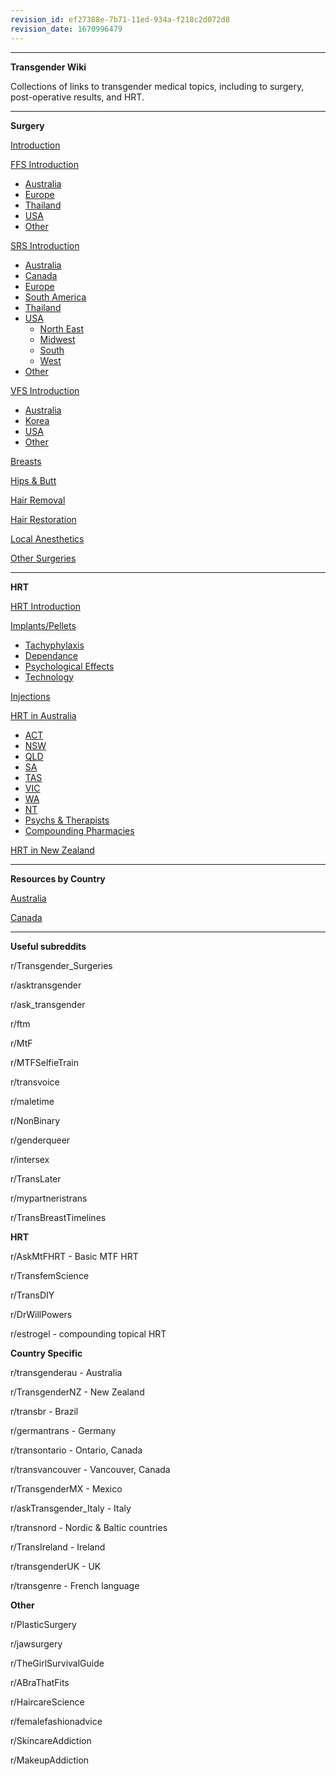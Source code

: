 ```yaml
---
revision_id: ef27388e-7b71-11ed-934a-f218c2d072d8
revision_date: 1670996479
---
```


*****
**Transgender Wiki**

Collections of links to transgender medical topics, including to surgery, post-operative results, and HRT.

*****
**Surgery**

[Introduction](https://www.reddit.com/r/TransSurgeriesWiki/wiki/index)

[FFS Introduction](https://www.reddit.com/r/TransSurgeriesWiki/wiki/ffs/introduction)

* [Australia](https://www.reddit.com/r/TransSurgeriesWiki/wiki/ffs/australia)
* [Europe](https://www.reddit.com/r/TransSurgeriesWiki/wiki/ffs/europe)
* [Thailand](https://www.reddit.com/r/TransSurgeriesWiki/wiki/ffs/thailand)
* [USA](https://www.reddit.com/r/TransSurgeriesWiki/wiki/ffs/usa)
* [Other](https://www.reddit.com/r/TransSurgeriesWiki/wiki/ffs/other)

[SRS Introduction](https://www.reddit.com/r/TransSurgeriesWiki/wiki/srs/introduction)

* [Australia](https://www.reddit.com/r/TransSurgeriesWiki/wiki/srs/australia)
* [Canada](https://www.reddit.com/r/TransSurgeriesWiki/wiki/srs/canada)
* [Europe](https://www.reddit.com/r/TransSurgeriesWiki/wiki/srs/europe)
* [South America](https://www.reddit.com/r/TransSurgeriesWiki/wiki/srs/south-america)
* [Thailand](https://www.reddit.com/r/TransSurgeriesWiki/wiki/srs/thailand)
* [USA](https://www.reddit.com/r/TransSurgeriesWiki/wiki/srs/usa)
    * [North East](https://www.reddit.com/r/TransSurgeriesWiki/wiki/srs/usa-north-east)
    * [Midwest](https://www.reddit.com/r/TransSurgeriesWiki/wiki/srs/usa-midwest)
    * [South](https://www.reddit.com/r/TransSurgeriesWiki/wiki/srs/usa-south)
    * [West](https://www.reddit.com/r/TransSurgeriesWiki/wiki/srs/usa-west)
* [Other](https://www.reddit.com/r/TransSurgeriesWiki/wiki/srs/other)

[VFS Introduction](https://www.reddit.com/r/TransSurgeriesWiki/wiki/vfs/introduction)

* [Australia](https://www.reddit.com/r/TransSurgeriesWiki/wiki/vfs/australia)
* [Korea](https://www.reddit.com/r/TransSurgeriesWiki/wiki/vfs/korea)
* [USA](https://www.reddit.com/r/TransSurgeriesWiki/wiki/vfs/usa)
* [Other](https://www.reddit.com/r/TransSurgeriesWiki/wiki/vfs/other)

[Breasts](https://www.reddit.com/r/TransSurgeriesWiki/wiki/breasts/introduction)

[Hips &amp; Butt](https://www.reddit.com/r/TransSurgeriesWiki/wiki/hips-butt/introduction)

[Hair Removal](https://www.reddit.com/r/TransWiki/wiki/hair-removal)

[Hair Restoration](https://www.reddit.com/r/TransSurgeriesWiki/wiki/hair-transplant/introduction)

[Local Anesthetics](https://www.reddit.com/r/TransWiki/wiki/local_anesthetic)

[Other Surgeries](https://www.reddit.com/r/TransSurgeriesWiki/wiki/other)



*****
**HRT**

[HRT Introduction](https://www.reddit.com/r/TransWiki/wiki/hrt)

[Implants/Pellets](https://www.reddit.com/r/TransWiki/wiki/hrt/implants)

* [Tachyphylaxis](https://www.reddit.com/r/TransWiki/wiki/hrt/tachyphylaxis)
* [Dependance](https://www.reddit.com/r/TransWiki/wiki/hrt/dependance)
* [Psychological Effects](https://www.reddit.com/r/TransWiki/wiki/hrt/psychological-effects)
* [Technology](https://www.reddit.com/r/TransWiki/wiki/hrt/implant-technology)

[Injections](https://www.reddit.com/r/TransWiki/wiki/hrt/injections)


[HRT in Australia](https://www.reddit.com/r/TransWiki/wiki/hrt/australia)

* [ACT](https://www.reddit.com/r/TransWiki/wiki/hrt/australia/act)
* [NSW](https://www.reddit.com/r/TransWiki/wiki/hrt/australia/nsw)
* [QLD](https://www.reddit.com/r/TransWiki/wiki/hrt/australia/qld)
* [SA](https://www.reddit.com/r/TransWiki/wiki/hrt/australia/sa)
* [TAS](https://www.reddit.com/r/TransWiki/wiki/hrt/australia/tas)
* [VIC](https://www.reddit.com/r/TransWiki/wiki/hrt/australia/vic)
* [WA](https://www.reddit.com/r/TransWiki/wiki/hrt/australia/wa)
* [NT](https://www.reddit.com/r/TransWiki/wiki/hrt/australia/nt)
* [Psychs &amp; Therapists](https://www.reddit.com/r/TransSurgeriesWiki/wiki/psychs/australia)
* [Compounding Pharmacies](https://www.reddit.com/r/TransWiki/wiki/compounding-pharmacies/australia)

[HRT in New Zealand](https://www.reddit.com/r/TransWiki/wiki/hrt/new-zealand)

*****

**Resources by Country**

[Australia](https://www.reddit.com/r/TransWiki/wiki/country/australia)

[Canada](https://www.reddit.com/r/TransWiki/wiki/country/canada)
*****
**Useful subreddits**

r/Transgender_Surgeries

r/asktransgender

r/ask_transgender

r/ftm

r/MtF

r/MTFSelfieTrain

r/transvoice

r/maletime

r/NonBinary

r/genderqueer

r/intersex

r/TransLater

r/mypartneristrans

r/TransBreastTimelines


**HRT**

r/AskMtFHRT - Basic MTF HRT

r/TransfemScience

r/TransDIY

r/DrWillPowers

r/estrogel - compounding topical HRT



**Country Specific**

r/transgenderau - Australia

r/TransgenderNZ - New Zealand

r/transbr - Brazil

r/germantrans - Germany

r/transontario - Ontario, Canada

r/transvancouver - Vancouver, Canada

r/TransgenderMX - Mexico

r/askTransgender_Italy - Italy

r/transnord - Nordic &amp; Baltic countries

r/TransIreland - Ireland

r/transgenderUK - UK

r/transgenre - French language




**Other**

r/PlasticSurgery

r/jawsurgery

r/TheGirlSurvivalGuide

r/ABraThatFits

r/HaircareScience

r/femalefashionadvice

r/SkincareAddiction

r/MakeupAddiction